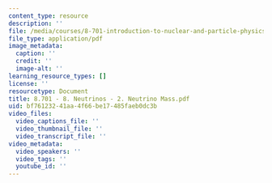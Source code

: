 ```yaml
---
content_type: resource
description: ''
file: /media/courses/8-701-introduction-to-nuclear-and-particle-physics-fall-2020/8701-8-neutrinos-2-neutrino-mass.pdf
file_type: application/pdf
image_metadata:
  caption: ''
  credit: ''
  image-alt: ''
learning_resource_types: []
license: ''
resourcetype: Document
title: 8.701 - 8. Neutrinos - 2. Neutrino Mass.pdf
uid: bf761232-41aa-4f66-be17-485faeb0dc3b
video_files:
  video_captions_file: ''
  video_thumbnail_file: ''
  video_transcript_file: ''
video_metadata:
  video_speakers: ''
  video_tags: ''
  youtube_id: ''
---
```

